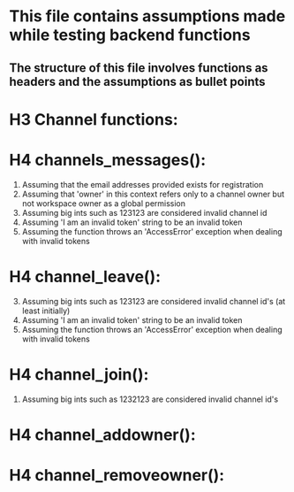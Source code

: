 This file contains assumptions made while testing backend functions
===================================================================
The structure of this file involves functions as headers and the assumptions as bullet points
------------------------------------------------------------------
# H3 Channel functions:

# H4 channels_messages():
1. Assuming that the email addresses provided exists for registration
2. Assuming that 'owner' in this context refers only to a channel owner but not workspace owner as a global permission 
3. Assuming big ints such as 123123 are considered invalid channel id
4. Assuming 'I am an invalid token' string to be an invalid token
5. Assuming the function throws an 'AccessError' exception when dealing with invalid tokens

# H4 channel_leave():
3. Assuming big ints such as 123123 are considered invalid channel id's (at least initially)
4. Assuming 'I am an invalid token' string to be an invalid token
5. Assuming the function throws an 'AccessError' exception when dealing with invalid tokens

# H4 channel_join():
1. Assuming big ints such as 1232123 are considered invalid channel id's

# H4 channel_addowner():

# H4 channel_removeowner():